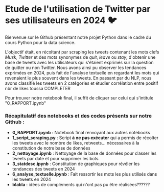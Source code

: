 # Etude de l'utilisation de Twitter par ses utilisateurs en 2024 :bird:

Bienvenue sur le Github présentant notre projet Python dans le cadre du cours Python pour la data science. 

L'objectif était, en récoltant par scraping les tweets contenant les mots clefs *Musk*, *Twitter* et des mots synonymes de *quit*, *leave* ou *stay*, d'obtenir une base de tweets avec les utilisateurs qui s'étaient exprimés sur la question de quitter ou non Twitter. Nous avons ainsi pu observer les tendances exprimées en 2024, puis fait de l'analyse textuelle en regardant les mots qui revenaient le plus souvent dans les tweets.
En passant par du NLP, nous avons classifié les tweets en 2 catégories et étudier corrélation entre positif nbr de likes toussa COMPLETER

Pour trouver notre notebook final, il suffit de cliquer sur celui qui s'intitule "0_RAPPORT.ipynb"



### Récapitulatif des notebooks et des codes présents sur notre Github : 

- __0_RAPPORT.ipynb__ : Notebook final renvoyant aux autres notebooks 
- __1_script_scraping.py__ : Script **à ne pas exécuter** qui a permis de récolter les tweets avec le nombre de likes, retweets... nécessaires à la constitution de notre base de données 
- __2_nettoyage.ipynb__ : Nettoyage de la base de données pour classer les tweets par date et pour supprimer les bots
- __3_statdesc.ipynb__ : Constitution de graphiques pour révéler les tendances des tweets en 2024
- __6_analyse_textuelle.ipynb__ : Fait ressortir les mots les plus utilisés dans les tweets en 2024 
- __blabla__ : idées de compléments qui n'ont pas pu être réalisées??????
